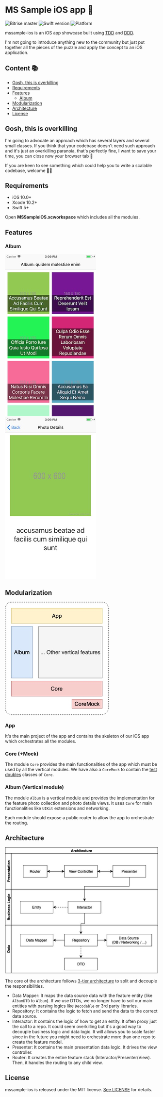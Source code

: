 # MS Sample iOS app 📱

![Bitrise master](https://app.bitrise.io/app/3831ffc3a6ccebbf/status.svg?token=lNr1vIk_qeG4911v9YKmOA&branch=master)
![Swift version](https://img.shields.io/badge/Swift-5.0-F16D39.svg?style=flat)
![Platform](https://img.shields.io/badge/Platform-iOS-blue)

mssample-ios is an iOS app showcase built using [TDD](https://en.wikipedia.org/wiki/Test-driven_development) and [DDD](https://en.wikipedia.org/wiki/Domain-driven_design).

I'm not going to introduce anything new to the community but just put together all the pieces of the puzzle and apply the concept to an iOS application.

## Content 📚

* [Gosh, this is overkilling](#gosh-this-is-overkilling)
* [Requirements](#requirements)
* [Features](#features)
  * [Album](#album)
* [Modularization](#modularization)
* [Architecture](#architecture)
* [License](#license)

## Gosh, this is overkilling

I'm going to advocate an approach which has several layers and several small classes. If you think that your codebase doesn't need such approach and it's just an overkilling paranoia, that's perfectly fine, I want to save your time, you can close now your browser tab 🤕

If you are keen to see something which could help you to write a scalable codebase, welcome 🙌🏻


## Requirements

* iOS 10.0+
* Xcode 10.2+
* Swift 5+

Open **MSSampleiOS.xcworkspace** which includes all the modules.

## Features

### Album

![photo-collection](./.github/images/photo-collection-1.jpg)
![photo-details](./.github/images/photo-details-1.jpg)

## Modularization

![Modularization](./.github/images/Modularization-1.jpg)

### App

It's the main project of the app and contains the skeleton of our iOS app which orchestrates all the modules.

### Core (+Mock)

The module `Core` provides the main functionalities of the app which must be used by all the vertical modules.
We have also a `CoreMock` to contain the [test doubles](https://marcosantadev.com/test-doubles-swift/) classes of `Core`.

### Album (Vertical module)

The module `Album` is a vertical module and provides the implementation for the feature photo collection and photo details views. It uses `Core` for main functionalities like `UIKit` extensions and networking.

Each module should expose a public router to allow the app to orchestrate the routing.

## Architecture

![Architecture](./.github/images/architecture-1.jpg)

The core of the architecture follows [3-tier architecture](https://en.wikipedia.org/wiki/Multitier_architecture#Three-tier_architecture) to split and decouple the responsibilities.

* Data Mapper: It maps the data source data with the feature entity (like `AlbumDTO` to `Album`). If we use DTOs, we no longer have to soil our main entities with parsing logics like `Decodable` or 3rd party libraries.
* Repository: It contains the logic to fetch and send the data to the correct data source.
* Interactor: It contains the logic of how to get an entity. It often proxy just the call to a repo. It could seem overkilling but it's a good way to decouple business logic and data logic. It will allows you to scale faster since in the future you might need to orchestrate more than one repo to create the feature model.
* Presenter: It contains the main presentation data logic. It drives the view controller.
* Router: It creates the entire feature stack (Interactor/Presenter/View). Then, it handles the routing to any child view.

## License

mssample-ios is released under the MIT license. [See LICENSE](LICENSE) for details.
